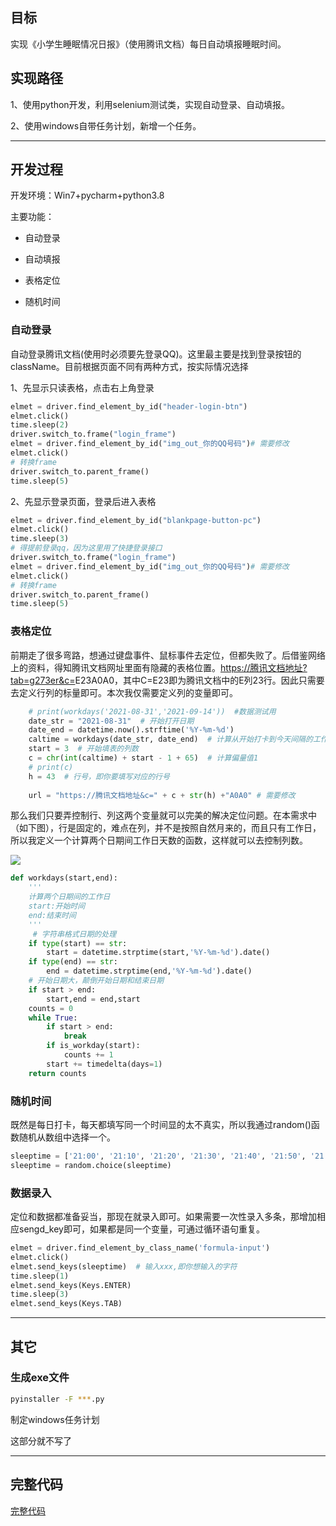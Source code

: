 ## 目标

实现《小学生睡眠情况日报》（使用腾讯文档）每日自动填报睡眠时间。

## 实现路径

1、使用python开发，利用selenium测试类，实现自动登录、自动填报。

2、使用windows自带任务计划，新增一个任务。



---

## 开发过程

开发环境：Win7+pycharm+python3.8

主要功能：

- 自动登录

- 自动填报

- 表格定位

- 随机时间

### **自动**登录

自动登录腾讯文档(使用时必须要先登录QQ)。这里最主要是找到登录按钮的className。目前根据页面不同有两种方式，按实际情况选择

1、先显示只读表格，点击右上角登录

```Python
elmet = driver.find_element_by_id("header-login-btn")
elmet.click()
time.sleep(2)
driver.switch_to.frame("login_frame")
elmet = driver.find_element_by_id("img_out_你的QQ号码")# 需要修改
elmet.click()
# 转换frame
driver.switch_to.parent_frame()
time.sleep(5)
```

2、先显示登录页面，登录后进入表格

```Python
elmet = driver.find_element_by_id("blankpage-button-pc")
elmet.click()
time.sleep(3)
# 得提前登录qq，因为这里用了快捷登录接口
driver.switch_to.frame("login_frame")
elmet = driver.find_element_by_id("img_out_你的QQ号码")# 需要修改
elmet.click()
# 转换frame
driver.switch_to.parent_frame()
time.sleep(5)
```







### **表格**定位

前期走了很多弯路，想通过键盘事件、鼠标事件去定位，但都失败了。后借鉴网络上的资料，得知腾讯文档网址里面有隐藏的表格位置。[https://腾讯文档地址?tab=g273er&c=](https://docs.qq.com/sheet/DRGFOR09Qc2hMTnNs?tab=g273er&c=)E23A0A0，其中C=E23即为腾讯文档中的E列23行。因此只需要去定义行列的标量即可。本次我仅需要定义列的变量即可。



```Python
    # print(workdays('2021-08-31','2021-09-14'))  #数据测试用
    date_str = "2021-08-31"  # 开始打开日期
    date_end = datetime.now().strftime('%Y-%m-%d')
    caltime = workdays(date_str, date_end)  # 计算从开始打卡到今天间隔的工作日天数
    start = 3  # 开始填表的列数
    c = chr(int(caltime) + start - 1 + 65)  # 计算偏量值1
    # print(c)
    h = 43  # 行号，即你要填写对应的行号
  
    url = "https://腾讯文档地址&c=" + c + str(h) +"A0A0" # 需要修改
```

那么我们只要弄控制行、列这两个变量就可以完美的解决定位问题。在本需求中（如下图），行是固定的，难点在列，并不是按照自然月来的，而且只有工作日，所以我定义一个计算两个日期间工作日天数的函数，这样就可以去控制列数。



![](https://secure.wostatic.cn/static/qDLa3WqSMaRgTDyZ7Lf5mZ/微信图片_20210914115033.png)

```Python
def workdays(start,end):
    '''
    计算两个日期间的工作日
    start:开始时间
    end:结束时间
    '''
     # 字符串格式日期的处理
    if type(start) == str:
        start = datetime.strptime(start,'%Y-%m-%d').date()
    if type(end) == str:
        end = datetime.strptime(end,'%Y-%m-%d').date()
    # 开始日期大，颠倒开始日期和结束日期
    if start > end:
        start,end = end,start
    counts = 0
    while True:
        if start > end:
            break
        if is_workday(start):
            counts += 1
        start += timedelta(days=1)
    return counts
```

### 随机时间

既然是每日打卡，每天都填写同一个时间显的太不真实，所以我通过random()函数随机从数组中选择一个。

```Python
sleeptime = ['21:00', '21:10', '21:20', '21:30', '21:40', '21:50', '21:35']
sleeptime = random.choice(sleeptime)
```

### 数据录入

定位和数据都准备妥当，那现在就录入即可。如果需要一次性录入多条，那增加相应sengd_key即可，如果都是同一个变量，可通过循环语句重复。

```Python
elmet = driver.find_element_by_class_name('formula-input')
elmet.click()
elmet.send_keys(sleeptime)  # 输入xxx,即你想输入的字符
time.sleep(1)
elmet.send_keys(Keys.ENTER)
time.sleep(3)
elmet.send_keys(Keys.TAB)
```



---

## 其它

### 生成exe文件

```Bash
pyinstaller -F ***.py
```



制定windows任务计划

这部分就不写了

---

## 完整代码



[完整代码](https://www.wolai.com/bn45fLrH5MB6EPi9HuDrr7)

